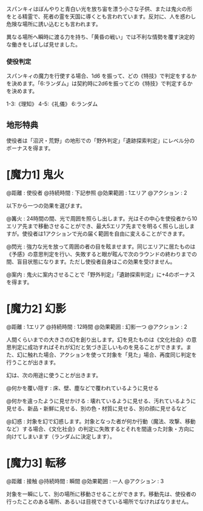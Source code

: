 スパンキィはぼんやりと青白い光を放ち宙を漂う小さな子供、または鬼火の形をとる精霊で、死者の霊を天国に導くとも言われています。反対に、人を惑わし危険な場所に誘い込むとも言われます。

異なる場所へ瞬時に渡る力を持ち、「黄昏の戦い」では不利な情勢を覆す決定的な働きをしばしば見せました。

### 使役判定

スパンキィの魔力を行使する場合、1d6 を振って、どの《特技》で判定をするかを決めます。「6:ランダム」は契約時に2d6を振ってどの《特技》で判定するかを決めます。

1-3:《理知》	4-5:《礼儀》	6:ランダム

## 地形特典

使役者は「沼沢・荒野」の地形での「野外判定」「遺跡探索判定」にレベル分のボーナスを得ます。


# [魔力1] 鬼火

@距離 : 使役者	@持続時間 : 下記参照	@効果範囲 : 1エリア	@アクション : 2

以下から一つの効果を選びます。

@篝火 : 24時間の間、光で周囲を照らし出します。光はその中心を使役者から10エリア先まで移動させることができ、最大5エリア先までを明るく照らし出しますが。使役者は1アクションで光の届く範囲を自由に変えることができます。

@閃光 : 強力な光を放って周囲の者の目を眩ませます。同じエリアに居たものは《予感》の意思判定を行い、失敗すると眼が眩んで次のラウンドの終わりまでの間、盲目状態になります。ただし使役者自身はこの効果を受けません。

@案内 : 鬼火に案内させることで「野外判定」「遺跡探索判定」に+4のボーナスを得ます。


# [魔力2] 幻影

@距離 : 1エリア	@持続時間 : 12時間	@効果範囲 : 幻影一つ	@アクション : 2

人間くらいまでの大きさの幻を創り出します。幻を見たものは《文化社会》の意思判定に成功すればそれが幻だと気づき正しいものを見ることができます。また、幻に触れた場合、アクションを使って対象を「見た」場合、再度同じ判定を行うことが出きます。

幻は、次の用途に使うことが出きます。

@何かを覆い隠す : 床、壁、塵などで覆われているように見せる

@何かを違ったように見せかける : 壊れているように見せる、汚れているように見せる、新品・新鮮に見せる、別の色・材質に見せる、別の顔に見せるなど

@幻惑 : 対象を幻で幻惑します。対象となった者が何か行動（魔法、攻撃、移動など）する場合、《文化社会》の判定に失敗するとそれを間違った対象・方向に向けてしまいます（ランダムに決定します）。

# [魔力3] 転移

@距離 : 接触	@持続時間 : 瞬間	@効果範囲 : 一人	@アクション : 3

対象を一瞬にして、別の場所に移動させることができます。移動先は、使役者の行ったことのある場所、あるいは目視できている場所でなければなりません。
